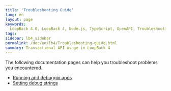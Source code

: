 ```yaml
---
title: 'Troubleshooting Guide'
lang: en
layout: page
keywords:
  LoopBack 4.0, LoopBack 4, Node.js, TypeScript, OpenAPI, Troubleshooting
tags:
sidebar: lb4_sidebar
permalink: /doc/en/lb4/Troubleshooting-guide.html
summary: Transactional API usage in LoopBack 4
---
```


The following documentation pages can help you troubleshoot problems you
encountered.

- [Running and debuggin apps](Running-and-debugging-apps.md)
- [Setting debug strings](Setting-debug-strings.md)
